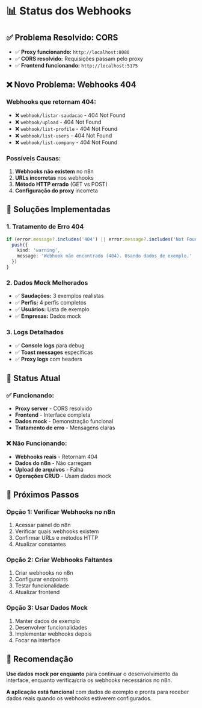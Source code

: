 # 📊 Status dos Webhooks

## ✅ **Problema Resolvido: CORS**

- ✅ **Proxy funcionando:** `http://localhost:8080`
- ✅ **CORS resolvido:** Requisições passam pelo proxy
- ✅ **Frontend funcionando:** `http://localhost:5175`

## ❌ **Novo Problema: Webhooks 404**

### **Webhooks que retornam 404:**
- ❌ `webhook/listar-saudacao` - 404 Not Found
- ❌ `webhook/upload` - 404 Not Found  
- ❌ `webhook/list-profile` - 404 Not Found
- ❌ `webhook/list-users` - 404 Not Found
- ❌ `webhook/list-company` - 404 Not Found

### **Possíveis Causas:**
1. **Webhooks não existem** no n8n
2. **URLs incorretas** nos webhooks
3. **Método HTTP errado** (GET vs POST)
4. **Configuração do proxy** incorreta

## 🔧 **Soluções Implementadas**

### **1. Tratamento de Erro 404**
```typescript
if (error.message?.includes('404') || error.message?.includes('Not Found')) {
  push({ 
    kind: 'warning', 
    message: 'Webhook não encontrado (404). Usando dados de exemplo.' 
  })
}
```

### **2. Dados Mock Melhorados**
- ✅ **Saudações:** 3 exemplos realistas
- ✅ **Perfis:** 4 perfis completos
- ✅ **Usuários:** Lista de exemplo
- ✅ **Empresas:** Dados mock

### **3. Logs Detalhados**
- ✅ **Console logs** para debug
- ✅ **Toast messages** específicas
- ✅ **Proxy logs** com headers

## 🎯 **Status Atual**

### **✅ Funcionando:**
- **Proxy server** - CORS resolvido
- **Frontend** - Interface completa
- **Dados mock** - Demonstração funcional
- **Tratamento de erro** - Mensagens claras

### **❌ Não Funcionando:**
- **Webhooks reais** - Retornam 404
- **Dados do n8n** - Não carregam
- **Upload de arquivos** - Falha
- **Operações CRUD** - Usam dados mock

## 📝 **Próximos Passos**

### **Opção 1: Verificar Webhooks no n8n**
1. Acessar painel do n8n
2. Verificar quais webhooks existem
3. Confirmar URLs e métodos HTTP
4. Atualizar constantes

### **Opção 2: Criar Webhooks Faltantes**
1. Criar webhooks no n8n
2. Configurar endpoints
3. Testar funcionalidade
4. Atualizar frontend

### **Opção 3: Usar Dados Mock**
1. Manter dados de exemplo
2. Desenvolver funcionalidades
3. Implementar webhooks depois
4. Focar na interface

## 🚨 **Recomendação**

**Use dados mock por enquanto** para continuar o desenvolvimento da interface, enquanto verifica/cria os webhooks necessários no n8n.

**A aplicação está funcional** com dados de exemplo e pronta para receber dados reais quando os webhooks estiverem configurados.
